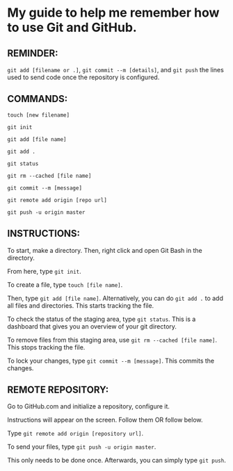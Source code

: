 # My guide to help me remember how to use Git and GitHub.

## REMINDER:
`git add [filename or .]`, `git commit --m [details]`, and `git push` the lines 
used to send code once the repository is configured.

## COMMANDS:
`touch [new filename]`

`git init`

`git add [file name]`

`git add .`

`git status`

`git rm --cached [file name]`

`git commit --m [message]`

`git remote add origin [repo url]`

`git push -u origin master`

## INSTRUCTIONS:

To start, make a directory. Then, right click and open Git Bash in the directory.

From here, type `git init`.

To create a file, type `touch [file name]`.

Then, type `git add [file name]`. Alternatively, you can do `git add .` to add all files and directories.
This starts tracking the file.

To check the status of the staging area, type `git status`. This is a dashboard that gives you an overview of your git directory.

To remove files from this staging area, use `git rm --cached [file name]`.
This stops tracking the file.

To lock your changes, type `git commit --m [message]`.
This commits the changes.

## REMOTE REPOSITORY:

Go to GitHub.com and initialize a repository, configure it.

Instructions will appear on the screen. Follow them OR follow below.

Type `git remote add origin [repository url]`.

To send your files, type `git push -u origin master`.

This only needs to be done once. Afterwards, you can simply type `git push`.